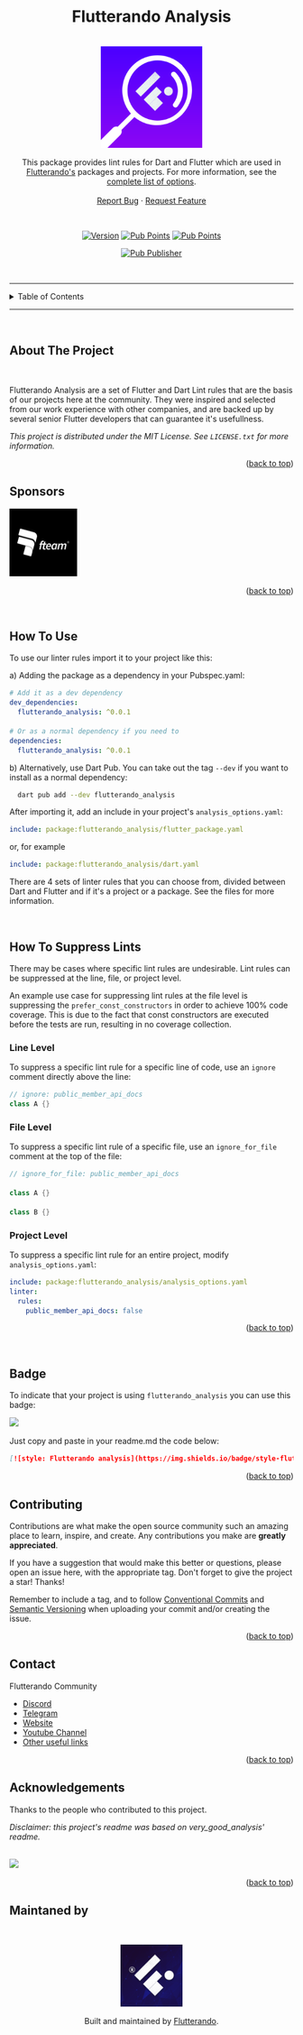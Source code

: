 <a name="readme-top"></a>


<h1 align="center">Flutterando Analysis</h1>

<!-- PROJECT LOGO -->
<br />
<div align="center">
  <a href="https://pub.dev/packages/flutterando_analysis">
    <img src="https://raw.githubusercontent.com/Flutterando/flutterando_analysis/main/readme_assets/logo.png" alt="Logo" width="180">
  </a>

  <p align="center">
    This package provides lint rules for Dart and Flutter which are used in 
    <a href="https://pub.dev/publishers/flutterando.com.br/packages">Flutterando's</a> packages and projects. For more information, see the <a href="https://github.com/Flutterando/flutterando_analysis/blob/main/lib/analysis_options.0.0.1.yaml">complete list of options</a>.
    <br />
    <br />
    <a href="https://github.com/Flutterando/flutterando_analysis/issues/">Report Bug</a>
    ·
    <a href="https://github.com/Flutterando/flutterando_analysis/issues">Request Feature</a>
  </p>

<br>

<!--  SHIELDS  ---->

[![Version](https://img.shields.io/github/v/release/flutterando/flutterando_analysis?style=plastic)](https://pub.dev/packages/flutterando_analysis)
[![Pub Points](https://img.shields.io/pub/points/flutterando_analysis?label=pub%20points&style=plastic)](https://pub.dev/packages/flutterando_analysis/score)
[![Pub Points](https://img.shields.io/badge/style-flutterando__analysis-blueviolet?style=plastic)](https://pub.dev/packages/flutterando_analysis/)


[![Pub Publisher](https://img.shields.io/pub/publisher/flutterando_analysis?style=plastic)](https://pub.dev/publishers/flutterando.com.br/packages)
</div>

<br>

---
<!-- TABLE OF CONTENTS -->
<details>
  <summary>Table of Contents</summary>
  <ol>
    <li><a href="#about-the-project">About The Project</a></li>
    <li><a href="#sponsors">Sponsors</a></li>
    <li><a href="#how-to-use">How to Use</a></li>
    <li><a href="#how-to-suppress-lints">How to Supress Lints</a></li>
    <li><a href="#badge">Badge</a></li>
    <li><a href="#contributing">Contributing</a></li>
    <li><a href="#contact">Contact</a></li>
    <li><a href="#acknowledgements">Acknowledgements</a></li>
  </ol>
</details>

---


<br>

<!-- ABOUT THE PROJECT -->
## About The Project


<!-- PROJECT EXAMPLE (IMAGE) -->



<br>

<!-- PROJECT DESCRIPTION -->

Flutterando Analysis are a set of Flutter and Dart Lint rules that are the basis of our projects here at the community. They were inspired and selected from our work experience with other companies, and are backed up by several senior Flutter developers that can guarantee it's usefullness. 

<i>This project is distributed under the MIT License. See `LICENSE.txt` for more information.</i>

<p align="right">(<a href="#readme-top">back to top</a>)</p>

<!-- SPONSORS -->
## Sponsors

<a href="https://fteam.dev">
    <img src="https://raw.githubusercontent.com/Flutterando/flutterando_analysis/main/readme_assets/sponsor-logo.png" alt="Logo" width="120">
  </a>

<p align="right">(<a href="#readme-top">back to top</a>)</p>
<br>


<!-- GETTING STARTED -->
## How To Use

To use our linter rules import it to your project like this:

a) Adding the package as a dependency in your Pubspec.yaml:
```yaml
# Add it as a dev dependency
dev_dependencies:
  flutterando_analysis: ^0.0.1

# Or as a normal dependency if you need to
dependencies: 
  flutterando_analysis: ^0.0.1
```

b) Alternatively, use Dart Pub. You can take out the tag `--dev` if you want to install as a normal dependency:
```sh
  dart pub add --dev flutterando_analysis
```

After importing it, add an include in your project's `analysis_options.yaml`:

```yaml
include: package:flutterando_analysis/flutter_package.yaml
```

or, for example

```yaml
include: package:flutterando_analysis/dart.yaml
```

There are 4 sets of linter rules that you can choose from, divided between Dart and Flutter and if it's a project or a package. See the files for more information.

<br>


## How To Suppress Lints


There may be cases where specific lint rules are undesirable. Lint rules can be suppressed at the line, file, or project level.

An example use case for suppressing lint rules at the file level is suppressing the `prefer_const_constructors` in order to achieve 100% code coverage. This is due to the fact that const constructors are executed before the tests are run, resulting in no coverage collection.

### Line Level

To suppress a specific lint rule for a specific line of code, use an `ignore` comment directly above the line:

```dart
// ignore: public_member_api_docs
class A {}
```

### File Level

To suppress a specific lint rule of a specific file, use an `ignore_for_file` comment at the top of the file:

```dart
// ignore_for_file: public_member_api_docs

class A {}

class B {}
```

### Project Level

To suppress a specific lint rule for an entire project, modify `analysis_options.yaml`:

```yaml
include: package:flutterando_analysis/analysis_options.yaml
linter:
  rules:
    public_member_api_docs: false
```

<p align="right">(<a href="#readme-top">back to top</a>)</p>


<br> 

## Badge

To indicate that your project is using `flutterando_analysis` you can use this badge: 

<img src="https://img.shields.io/badge/style-flutterando__analysis-blueviolet">

<br>

Just copy and paste in your readme.md the code below: 
```md
[![style: Flutterando analysis](https://img.shields.io/badge/style-flutterando__analysis-blueviolet)](https://pub.dev/packages/flutterando_analysis)
```


<p align="right">(<a href="#readme-top">back to top</a>)</p>


<!-- CONTRIBUTING -->
## Contributing
 
<!-- 🚧 [Contributing Guidelines]() - _Currently being updated_ 🚧 -->

Contributions are what make the open source community such an amazing place to learn, inspire, and create. Any contributions you make are **greatly appreciated**.

If you have a suggestion that would make this better or questions, please open an issue here, with the appropriate tag. 
Don't forget to give the project a star! Thanks!

Remember to include a tag, and to follow [Conventional Commits](https://www.conventionalcommits.org/en/v1.0.0/) and [Semantic Versioning](https://semver.org/) when uploading your commit and/or creating the issue. 

<p align="right">(<a href="#readme-top">back to top</a>)</p>


<!-- CONTACT -->
## Contact

Flutterando Community
- [Discord](https://discord.gg/qNBDHNARja)
- [Telegram](https://t.me/flutterando)
- [Website](https://www.flutterando.com.br)
- [Youtube Channel](https://www.youtube.com.br/flutterando)
- [Other useful links](https://linktr.ee/flutterando)


<p align="right">(<a href="#readme-top">back to top</a>)</p>


<!-- ACKNOWLEDGEMENTS -->
## Acknowledgements 


Thanks to the people who contributed to this project.

<i>Disclaimer: this project's readme was based on very_good_analysis' readme.</i>

<br>

<a href="https://github.com/flutterando/flutterando_analysis/graphs/contributors">
  <img src="https://contrib.rocks/image?repo=flutterando/flutterando_analysis" />
</a>


<p align="right">(<a href="#readme-top">back to top</a>)</p>

<!-- MANTAINED BY -->
## Maintaned by

<br>

<p align="center">
  <a href="https://www.flutterando.com.br">
    <img width="110px" src="https://raw.githubusercontent.com/Flutterando/flutterando_analysis/main/readme_assets/logo-flutterando.png">
  </a>
  <p align="center">
    Built and maintained by <a href="https://www.flutterando.com.br">Flutterando</a>.
  </p>
</p>
